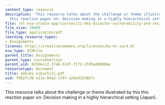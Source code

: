 ```yaml
---
content_type: resource
description: 'This resource talks about the challenge or theme illustrated by this
  this reaction paper on: Decision making in a highly hierarchical setting (Japan).'
file: /ol-ocw-studio-app/courses/11-941-disaster-vulnerability-and-resilience-spring-2005/f992fc36a11e84a21f87a29ed3536b7c_makiko_kikuchi11.pdf
file_size: 70469
file_type: application/pdf
learning_resource_types:
- Assignments
license: https://creativecommons.org/licenses/by-nc-sa/4.0/
ocw_type: OCWFile
parent_title: Assignments
parent_type: CourseSection
parent_uid: 025decc2-3746-51df-f1f2-1fd5ad489b6e
resourcetype: Document
title: makiko_kikuchi11.pdf
uid: f992fc36-a11e-84a2-1f87-a29ed3536b7c
---
```

This resource talks about the challenge or theme illustrated by this this reaction paper on: Decision making in a highly hierarchical setting (Japan).
